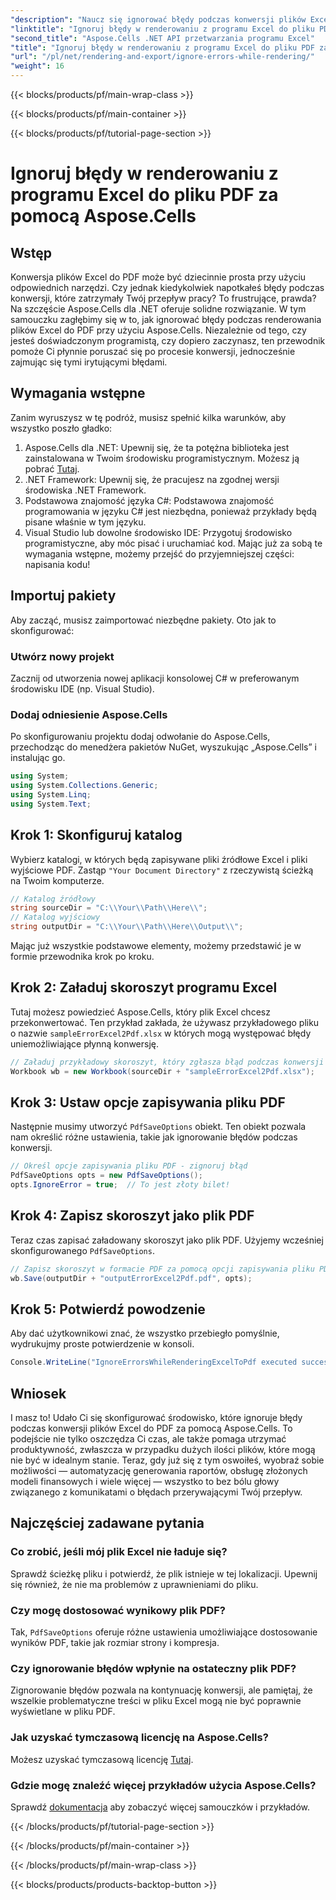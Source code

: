 ```yaml
---
"description": "Naucz się ignorować błędy podczas konwersji plików Excel do PDF za pomocą Aspose.Cells dla .NET. Zawiera przewodnik krok po kroku."
"linktitle": "Ignoruj błędy w renderowaniu z programu Excel do pliku PDF za pomocą Aspose.Cells"
"second_title": "Aspose.Cells .NET API przetwarzania programu Excel"
"title": "Ignoruj błędy w renderowaniu z programu Excel do pliku PDF za pomocą Aspose.Cells"
"url": "/pl/net/rendering-and-export/ignore-errors-while-rendering/"
"weight": 16
---
```


{{< blocks/products/pf/main-wrap-class >}}

{{< blocks/products/pf/main-container >}}

{{< blocks/products/pf/tutorial-page-section >}}

# Ignoruj błędy w renderowaniu z programu Excel do pliku PDF za pomocą Aspose.Cells

## Wstęp
Konwersja plików Excel do PDF może być dziecinnie prosta przy użyciu odpowiednich narzędzi. Czy jednak kiedykolwiek napotkałeś błędy podczas konwersji, które zatrzymały Twój przepływ pracy? To frustrujące, prawda? Na szczęście Aspose.Cells dla .NET oferuje solidne rozwiązanie. W tym samouczku zagłębimy się w to, jak ignorować błędy podczas renderowania plików Excel do PDF przy użyciu Aspose.Cells. Niezależnie od tego, czy jesteś doświadczonym programistą, czy dopiero zaczynasz, ten przewodnik pomoże Ci płynnie poruszać się po procesie konwersji, jednocześnie zajmując się tymi irytującymi błędami.
## Wymagania wstępne
Zanim wyruszysz w tę podróż, musisz spełnić kilka warunków, aby wszystko poszło gładko:
1. Aspose.Cells dla .NET: Upewnij się, że ta potężna biblioteka jest zainstalowana w Twoim środowisku programistycznym. Możesz ją pobrać [Tutaj](https://releases.aspose.com/cells/net/).
2. .NET Framework: Upewnij się, że pracujesz na zgodnej wersji środowiska .NET Framework.
3. Podstawowa znajomość języka C#: Podstawowa znajomość programowania w języku C# jest niezbędna, ponieważ przykłady będą pisane właśnie w tym języku.
4. Visual Studio lub dowolne środowisko IDE: Przygotuj środowisko programistyczne, aby móc pisać i uruchamiać kod.
Mając już za sobą te wymagania wstępne, możemy przejść do przyjemniejszej części: napisania kodu!
## Importuj pakiety
Aby zacząć, musisz zaimportować niezbędne pakiety. Oto jak to skonfigurować:
### Utwórz nowy projekt
Zacznij od utworzenia nowej aplikacji konsolowej C# w preferowanym środowisku IDE (np. Visual Studio).
### Dodaj odniesienie Aspose.Cells
Po skonfigurowaniu projektu dodaj odwołanie do Aspose.Cells, przechodząc do menedżera pakietów NuGet, wyszukując „Aspose.Cells” i instalując go.
```csharp
using System;
using System.Collections.Generic;
using System.Linq;
using System.Text;
```
## Krok 1: Skonfiguruj katalog
Wybierz katalogi, w których będą zapisywane pliki źródłowe Excel i pliki wyjściowe PDF. Zastąp `"Your Document Directory"` z rzeczywistą ścieżką na Twoim komputerze.
```csharp
// Katalog źródłowy
string sourceDir = "C:\\Your\\Path\\Here\\";
// Katalog wyjściowy
string outputDir = "C:\\Your\\Path\\Here\\Output\\";
```
Mając już wszystkie podstawowe elementy, możemy przedstawić je w formie przewodnika krok po kroku.
## Krok 2: Załaduj skoroszyt programu Excel
Tutaj możesz powiedzieć Aspose.Cells, który plik Excel chcesz przekonwertować. Ten przykład zakłada, że używasz przykładowego pliku o nazwie `sampleErrorExcel2Pdf.xlsx` w których mogą występować błędy uniemożliwiające płynną konwersję.
```csharp
// Załaduj przykładowy skoroszyt, który zgłasza błąd podczas konwersji Excel2Pdf
Workbook wb = new Workbook(sourceDir + "sampleErrorExcel2Pdf.xlsx");
```
## Krok 3: Ustaw opcje zapisywania pliku PDF
Następnie musimy utworzyć `PdfSaveOptions` obiekt. Ten obiekt pozwala nam określić różne ustawienia, takie jak ignorowanie błędów podczas konwersji.
```csharp
// Określ opcje zapisywania pliku PDF - zignoruj błąd
PdfSaveOptions opts = new PdfSaveOptions();
opts.IgnoreError = true;  // To jest złoty bilet!
```
## Krok 4: Zapisz skoroszyt jako plik PDF
Teraz czas zapisać załadowany skoroszyt jako plik PDF. Użyjemy wcześniej skonfigurowanego `PdfSaveOptions`.
```csharp
// Zapisz skoroszyt w formacie PDF za pomocą opcji zapisywania pliku PDF
wb.Save(outputDir + "outputErrorExcel2Pdf.pdf", opts);
```
## Krok 5: Potwierdź powodzenie
Aby dać użytkownikowi znać, że wszystko przebiegło pomyślnie, wydrukujmy proste potwierdzenie w konsoli.
```csharp
Console.WriteLine("IgnoreErrorsWhileRenderingExcelToPdf executed successfully.\r\n");
```

## Wniosek
I masz to! Udało Ci się skonfigurować środowisko, które ignoruje błędy podczas konwersji plików Excel do PDF za pomocą Aspose.Cells. To podejście nie tylko oszczędza Ci czas, ale także pomaga utrzymać produktywność, zwłaszcza w przypadku dużych ilości plików, które mogą nie być w idealnym stanie. Teraz, gdy już się z tym oswoiłeś, wyobraź sobie możliwości — automatyzację generowania raportów, obsługę złożonych modeli finansowych i wiele więcej — wszystko to bez bólu głowy związanego z komunikatami o błędach przerywającymi Twój przepływ. 
## Najczęściej zadawane pytania
### Co zrobić, jeśli mój plik Excel nie ładuje się?
Sprawdź ścieżkę pliku i potwierdź, że plik istnieje w tej lokalizacji. Upewnij się również, że nie ma problemów z uprawnieniami do pliku.
### Czy mogę dostosować wynikowy plik PDF?
Tak, `PdfSaveOptions` oferuje różne ustawienia umożliwiające dostosowanie wyników PDF, takie jak rozmiar strony i kompresja.
### Czy ignorowanie błędów wpłynie na ostateczny plik PDF?
Zignorowanie błędów pozwala na kontynuację konwersji, ale pamiętaj, że wszelkie problematyczne treści w pliku Excel mogą nie być poprawnie wyświetlane w pliku PDF.
### Jak uzyskać tymczasową licencję na Aspose.Cells?
Możesz uzyskać tymczasową licencję [Tutaj](https://purchase.aspose.com/temporary-license/).
### Gdzie mogę znaleźć więcej przykładów użycia Aspose.Cells?
Sprawdź [dokumentacja](https://reference.aspose.com/cells/net/) aby zobaczyć więcej samouczków i przykładów.

{{< /blocks/products/pf/tutorial-page-section >}}

{{< /blocks/products/pf/main-container >}}

{{< /blocks/products/pf/main-wrap-class >}}

{{< blocks/products/products-backtop-button >}}